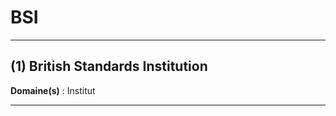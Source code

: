 # BSI

--------------------

## (1) British Standards Institution

**Domaine(s)** : Institut

--------------------